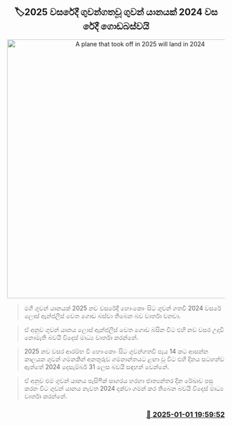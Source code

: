 <p align='center'><b><h2 align='center' title='A plane that took off in 2025 will land in 2024'>🏷2025 වසරේදී ගුවන්ගතවූ ගුවන් යානයක් 2024 වස​රේදී ගොඩබස්වයි</h2></b></p>
<p align='center'><img src='https://helakuru.sgp1.cdn.digitaloceanspaces.com/esana/images/lib/pasivv.jpg' width='600' alt='A plane that took off in 2025 will land in 2024'></p>

> මගී ගුවන් යානයක් 2025 නව වසරේදී හොංකොං සිට ගුවන් ගතවී 2024 වසරේ ලොස් ඇන්ජලීස් වෙත ගොඩ බස්වා තිබෙන බව වාර්තා වනවා.

> ඒ අනුව ගුවන් යානය ලොස් ඇන්ජලීස් වෙත ගොඩ බසින විට එහි නව වසර උදාවී නොමැති බවයි විදෙස් මාධ්‍ය වාර්තා කරන්නේ.

> 2025 නව වසර ආරම්භ වී හොංකොං සිට ගුවන්ගතවී පැය 14 කට ආසන්න කාලයක ගුවන් ගමනකින් අනතුරුව ගමනාන්තයට ළඟා වූ විට එහි දිනය සටහන්ව ඇත්තේ 2024 දෙසැම්බර් 31 ලෙස බවයි සඳහන් වෙන්නේ.

> ඒ අනුව එම ගුවන් යානය පැසිෆික් සාගරය හරහා ජාත්‍යන්තර දින රේඛාව පසු කරන විට ගුවන් යානය නැවත 2024 දක්වා ගමන් කර තිබෙන බවයි විදෙස් මාධ්‍ය වාර්තා කරන්නේ.



<h3 align='right'><a href='https://www.helakuru.lk/esana/p/106253/'>📅 2025-01-01 19:59:52</a></h3>
